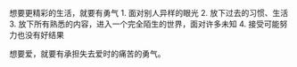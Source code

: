 想要更精彩的生活，就要有勇气
	1. 面对别人异样的眼光
	2. 放下过去的习惯、生活
	3. 放下所有熟悉的内容，进入一个完全陌生的世界，面对许多未知
	4. 接受可能努力也没有好结果

想要爱，就要有承担失去爱时的痛苦的勇气。